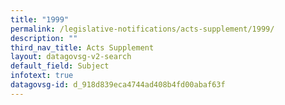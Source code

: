 ```yaml
---
title: "1999"
permalink: /legislative-notifications/acts-supplement/1999/
description: ""
third_nav_title: Acts Supplement
layout: datagovsg-v2-search
default_field: Subject
infotext: true
datagovsg-id: d_918d839eca4744ad408b4fd00abaf63f
---
```

